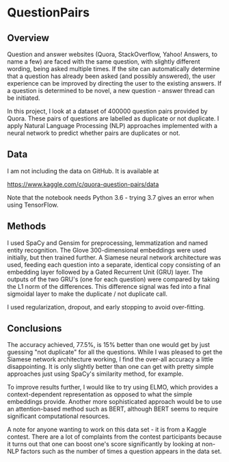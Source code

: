 # QuestionPairs

## Overview

Question and answer websites (Quora, StackOverflow, Yahoo! Answers, to name a few) are faced with the same question, with slightly different wording, being asked multiple times.  If the site can automatically determine that a question has already been asked (and possibly answered), the user experience can be improved by directing the user to the existing answers.  If a question is determined to be novel, a new question - answer thread can be initiated.

In this project, I look at a dataset of 400000 question pairs provided by Quora.  These pairs of questions are labelled as duplicate or not duplicate.  I apply Natural Language Processing (NLP) approaches implemented with a neural network to predict whether pairs are duplicates or not.

## Data

I am not including the data on GitHub.  It is available at

https://www.kaggle.com/c/quora-question-pairs/data

Note that the notebook needs Python 3.6 - trying 3.7 gives an error when using TensorFlow.

## Methods

I used SpaCy and Gensim for preprocessing, lemmatization and named entity recognition.  The Glove 300-dimensional embeddings were used initially, but then trained further.  A Siamese neural network architecture was used, feeding each question into a separate, identical copy consisting of an embedding layer followed by a Gated Recurrent Unit (GRU) layer.  The outputs of the two GRU's (one for each question) were compared by taking the L1 norm of the differences.  This difference signal was fed into a final sigmoidal layer to make the duplicate / not duplicate call.

I used regularization, dropout, and early stopping to avoid over-fitting.

## Conclusions

The accuracy achieved,  77.5%, is 15% better than one would get by just guessing "not duplicate" for all the questions.  While I was pleased to get the Siamese network architecture working, I find the over-all accuracy a little disappointing.  It is only slightly better than one can get with pretty simple approaches just using SpaCy's similarity method, for example.

To improve results further, I would like to try using ELMO, which provides a context-dependent representation as opposed to what the simple embeddings provide.  Another more sophisticated approach would be to use an attention-based method such as BERT, although BERT seems to require significant computational resources.

A note for anyone wanting to work on this data set - it is from a Kaggle contest.  There are a lot of complaints from the contest participants because it turns out that one can boost one's score significantly by looking at non-NLP factors such as the number of times a question appears in the data set. 
